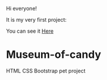 Hi everyone!

It is my very first project:

You can see it [Here](https://warriork.github.io/Museum-of-candy/)

# Museum-of-candy

HTML CSS Bootstrap pet project
